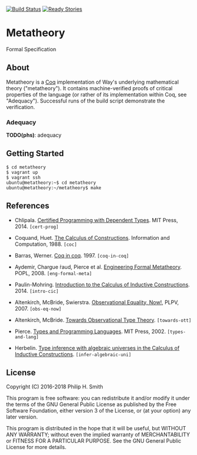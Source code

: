 <!--
  vim: set fenc=utf-8 ff=unix sts=2 sw=2 et ft=markdown
-->

[![Build Status][build-status-badge]][build-status-link]
[![Ready Stories][tickets-badge]][tickets-link]

[build-status-badge]: https://travis-ci.org/waylang/metatheory.svg?branch=master
[build-status-link]: https://travis-ci.org/waylang/metatheory
[tickets-badge]: https://badge.waffle.io/waylang/metatheory.png?label=ready&title=Ready
[tickets-link]: http://waffle.io/waylang/metatheory

# Metatheory

Formal Specification

## About

Metatheory is a [Coq][coq] implementation of Way's underlying mathematical theory
("metatheory").  It contains machine-verified proofs of critical properties of the
language (or rather of its implementation within Coq, see "Adequacy").  Successful runs
of the build script demonstrate the verification.

[coq]: https://coq.inria.fr/

### Adequacy

**TODO(phs)**: adequacy

## Getting Started

```
$ cd metatheory
$ vagrant up
$ vagrant ssh
ubuntu@metatheory:~$ cd metatheory
ubuntu@metatheory:~/metatheory$ make
```

## References

* Chlipala. [Certified Programming with Dependent Types][cert-prog]. MIT Press, 2014.
  `[cert-prog]`

[cert-prog]: http://adam.chlipala.net/cpdt/

* Coquand, Huet. [The Calculus of Constructions][coc]. Information and Computation, 1988.
  `[coc]`

[coc]: http://www.sciencedirect.com/science/article/pii/0890540188900053

* Barras, Werner. [Coq in coq][coq-in-coq]. 1997. `[coq-in-coq]`

[coq-in-coq]: http://pauillac.inria.fr/~barras/coq_work-eng.html

* Aydemir, Chargue ́raud, Pierce et al. [Engineering Formal Metatheory][eng-formal-meta].
  POPL, 2008. `[eng-formal-meta]`

[eng-formal-meta]: http://www.seas.upenn.edu/~sweirich/papers/popl08-binders.pdf

* Paulin-Mohring. [Introduction to the Calculus of Inductive Constructions][intro-cic].
  2014. `[intro-cic]`

[intro-cic]: https://hal.inria.fr/hal-01094195/file/CIC.pdf

* Altenkirch, McBride, Swierstra. [Observational Equality, Now!][obs-eq-now], PLPV, 2007.
  `[obs-eq-now]`

[obs-eq-now]: http://www.cs.nott.ac.uk/~psztxa/publ/obseqnow.pdf

* Altenkirch, McBride. [Towards Observational Type Theory][towards-ott]. `[towards-ott]`

[towards-ott]: http://strictlypositive.org/ott.pdf

* Pierce. [Types and Programming Languages][types-and-lang]. MIT Press, 2002.
  `[types-and-lang]`

[types-and-lang]: http://www.cis.upenn.edu/~bcpierce/tapl/index.html

* Herbelin. [Type inference with algebraic universes in the Calculus of Inductive
  Constructions][infer-algebraic-uni]. `[infer-algebraic-uni]`

[infer-algebraic-uni]: http://pauillac.inria.fr/~herbelin/articles/univalgcci.pdf

## License

Copyright (C) 2016-2018 Philip H. Smith

This program is free software: you can redistribute it and/or modify
it under the terms of the GNU General Public License as published by
the Free Software Foundation, either version 3 of the License, or
(at your option) any later version.

This program is distributed in the hope that it will be useful,
but WITHOUT ANY WARRANTY; without even the implied warranty of
MERCHANTABILITY or FITNESS FOR A PARTICULAR PURPOSE.  See the
GNU General Public License for more details.

